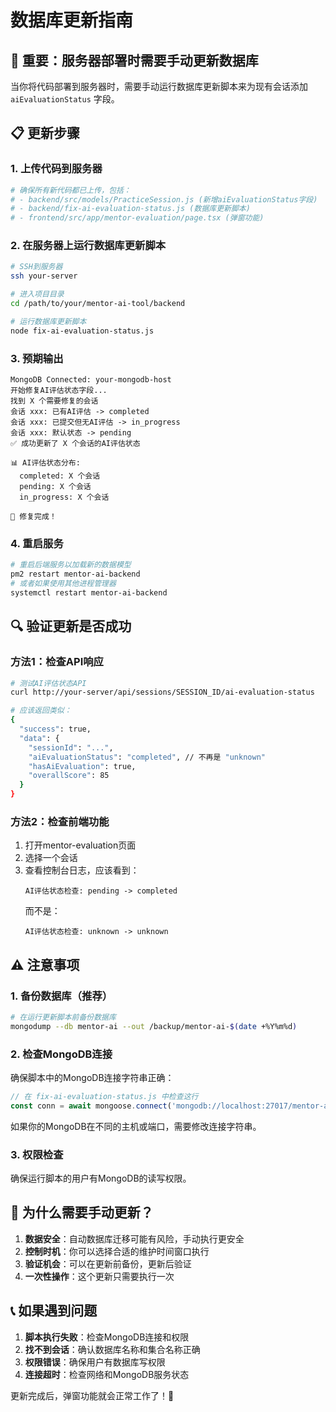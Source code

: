 # 数据库更新指南

## 🚨 重要：服务器部署时需要手动更新数据库

当你将代码部署到服务器时，需要手动运行数据库更新脚本来为现有会话添加 `aiEvaluationStatus` 字段。

## 📋 更新步骤

### 1. 上传代码到服务器
```bash
# 确保所有新代码都已上传，包括：
# - backend/src/models/PracticeSession.js (新增aiEvaluationStatus字段)
# - backend/fix-ai-evaluation-status.js (数据库更新脚本)
# - frontend/src/app/mentor-evaluation/page.tsx (弹窗功能)
```

### 2. 在服务器上运行数据库更新脚本
```bash
# SSH到服务器
ssh your-server

# 进入项目目录
cd /path/to/your/mentor-ai-tool/backend

# 运行数据库更新脚本
node fix-ai-evaluation-status.js
```

### 3. 预期输出
```
MongoDB Connected: your-mongodb-host
开始修复AI评估状态字段...
找到 X 个需要修复的会话
会话 xxx: 已有AI评估 -> completed
会话 xxx: 已提交但无AI评估 -> in_progress  
会话 xxx: 默认状态 -> pending
✅ 成功更新了 X 个会话的AI评估状态

📊 AI评估状态分布:
  completed: X 个会话
  pending: X 个会话
  in_progress: X 个会话

🎉 修复完成！
```

### 4. 重启服务
```bash
# 重启后端服务以加载新的数据模型
pm2 restart mentor-ai-backend
# 或者如果使用其他进程管理器
systemctl restart mentor-ai-backend
```

## 🔍 验证更新是否成功

### 方法1：检查API响应
```bash
# 测试AI评估状态API
curl http://your-server/api/sessions/SESSION_ID/ai-evaluation-status

# 应该返回类似：
{
  "success": true,
  "data": {
    "sessionId": "...",
    "aiEvaluationStatus": "completed", // 不再是 "unknown"
    "hasAiEvaluation": true,
    "overallScore": 85
  }
}
```

### 方法2：检查前端功能
1. 打开mentor-evaluation页面
2. 选择一个会话
3. 查看控制台日志，应该看到：
   ```
   AI评估状态检查: pending -> completed
   ```
   而不是：
   ```
   AI评估状态检查: unknown -> unknown
   ```

## ⚠️ 注意事项

### 1. 备份数据库（推荐）
```bash
# 在运行更新脚本前备份数据库
mongodump --db mentor-ai --out /backup/mentor-ai-$(date +%Y%m%d)
```

### 2. 检查MongoDB连接
确保脚本中的MongoDB连接字符串正确：
```javascript
// 在 fix-ai-evaluation-status.js 中检查这行
const conn = await mongoose.connect('mongodb://localhost:27017/mentor-ai', {
```

如果你的MongoDB在不同的主机或端口，需要修改连接字符串。

### 3. 权限检查
确保运行脚本的用户有MongoDB的读写权限。

## 🚀 为什么需要手动更新？

1. **数据安全**：自动数据库迁移可能有风险，手动执行更安全
2. **控制时机**：你可以选择合适的维护时间窗口执行
3. **验证机会**：可以在更新前备份，更新后验证
4. **一次性操作**：这个更新只需要执行一次

## 📞 如果遇到问题

1. **脚本执行失败**：检查MongoDB连接和权限
2. **找不到会话**：确认数据库名称和集合名称正确
3. **权限错误**：确保用户有数据库写权限
4. **连接超时**：检查网络和MongoDB服务状态

更新完成后，弹窗功能就会正常工作了！🎉
